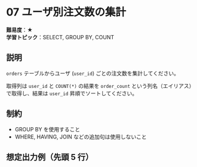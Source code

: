 # 07 ユーザ別注文数の集計

**難易度**：★  
**学習トピック**：SELECT, GROUP BY, COUNT

## 説明
`orders` テーブルからユーザ (`user_id`) ごとの注文数を集計してください。

取得列は `user_id` と `COUNT(*)` の結果を `order_count` という列名（エイリアス）で取得し、結果は `user_id` 昇順でソートしてください。

## 制約
* GROUP BY を使用すること
* WHERE, HAVING, JOIN などの追加句は使用しないこと

## 想定出力例（先頭 5 行）
